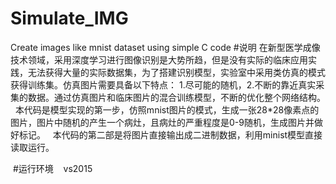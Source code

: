 # Simulate_IMG
Create images like mnist dataset using simple C code
#说明
   在新型医学成像技术领域，采用深度学习进行图像识别是大势所趋，但是没有实际的临床应用实践，无法获得大量的实际数据集，为了搭建识别模型，实验室中采用类仿真的模式获得训练集。仿真图片需要具备以下特点： 1.尽可能的随机，2.不断的靠近真实采集的数据。通过仿真图片和临床图片的混合训练模型，不断的优化整个网络结构。
   本代码是模型实现的第一步，仿照mnist图片的模式，生成一张28*28像素点的图片，图片中随机的产生一个病灶，且病灶的严重程度是0-9随机，生成图片并做好标记。
   本代码的第二部是将图片直接输出成二进制数据，利用minist模型直接读取运行。
   
  #运行环境
    vs2015
    

   
